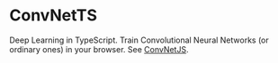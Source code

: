 # ConvNetTS
Deep Learning in TypeScript. Train Convolutional Neural Networks (or ordinary ones) in your browser.  See [ConvNetJS](https://github.com/karpathy/convnetjs).
